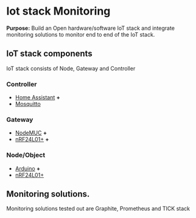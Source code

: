 # Iot stack Monitoring

**Purpose:** Build an Open hardware/software IoT stack and integrate monitoring solutions to monitor end to end of the IoT stack.

## IoT stack components
IoT stack consists of Node, Gateway and Controller
### Controller
* [Home Assistant](https://www.home-assistant.io/)
**+**
* [Mosquitto](https://mosquitto.org/)
### Gateway
* [NodeMUC](https://www.nodemcu.com/index_en.html)
**+**
* [nRF24L01+](https://www.deviceplus.com/arduino/nrf24l01-rf-module-tutorial/) 
**+**
### Node/Object
* [Arduino](https://www.arduino.cc/en/Guide/ArduinoMini)
**+**
* [nRF24L01+](https://www.deviceplus.com/arduino/nrf24l01-rf-module-tutorial/) 

## Monitoring solutions.
Monitoring solutions tested out are Graphite, Prometheus and TICK stack

